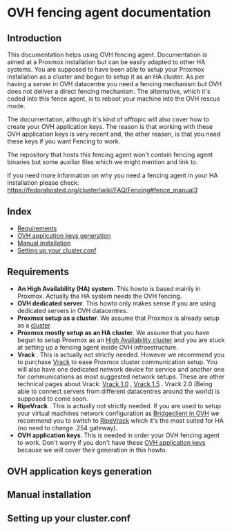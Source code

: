 OVH fencing agent documentation
===============================

Introduction
------------

This documentation helps using OVH fencing agent. Documentation is aimed at a Proxmox installation but can be easily adapted to other HA systems. You are supposed to have been able to setup your Proxmox installation as a cluster and begun to setup it as an HA cluster. As per having a server in OVH datacentre you need a fencing mechanism but OVH does not deliver a direct fencing mechanism. The alternative, which it's coded into this fence agent, is to reboot your machine into the OVH rescue mode.

The documentation, although it's kind of offtopic will also cover how to create your OVH application keys. The reason is that working with these OVH application keys is very recent and, the other reason, is that you need these keys if you want Fencing to work.

The repository that hosts this fencing agent won't contain fencing agent binaries but some auxiliar files which we might mention and link to.

If you need more information on why you need a fencing agent in your HA installation please check: https://fedorahosted.org/cluster/wiki/FAQ/Fencing#fence_manual3

Index
-----

* [Requirements](#requirements)
* [OVH application keys generation](#ovh-application-keys-generation)
* [Manual installation](#manual-installation)
* [Setting up your cluster.conf](#setting-up-your-clusterconf)

Requirements
------------

* **An High Availability (HA) system**. This howto is based mainly in Proxmox. Actually the HA system needs the OVH fencing.
* **OVH dedicated server**. This howto only makes sense if you are using dedicated servers in OVH datacentres.
* **Proxmox setup as a cluster**. We assume that Proxmox is already setup as a [cluster](https://pve.proxmox.com/wiki/Proxmox_VE_2.0_Cluster).
* **Proxmox mostly setup as an HA cluster**. We assume that you have begun to setup Proxmox as an [High Availability cluster](https://pve.proxmox.com/wiki/High_Availability_Cluster) and you are stuck at setting up a fencing agent inside OVH infraestructure.
* **Vrack** . This is actually not strictly needed. However we recommend you to purchase [Vrack](https://www.ovh.co.uk/solutions/vrack/)  to ease Proxmox cluster communication setup. You will also have one dedicated network device for service and another one for communications as most suggested network setups. These are other technical pages about Vrack: [Vrack 1.0](http://help.ovh.co.uk/vrack) , [Vrack 1.5](http://help.ovh.co.uk/VrackInfrastructure) . Vrack 2.0 (Being able to connect servers from different datacentres around the world) is supposed to come soon.
* **RipeVrack** . This is actually not strictly needed. If you are used to setup your virtual machines network configuration as [Bridgeclient in OVH](http://help.ovh.co.uk/BridgeClient) we recommend you to switch to [RipeVrack](http://help.ovh.co.uk/RipeVrack) which it's the most suited for HA (no need to change .254 gateway).
* **OVH application keys**. This is needed in order your OVH fencing agent to work. Don't worry if you don't have these [OVH application keys](https://api.ovh.com/g934.first_step_with_api) because we will cover their generation in this howto.

OVH application keys generation
-------------------------------

Manual installation
-------------------

Setting up your cluster.conf
----------------------------

